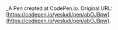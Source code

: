 # 
 _A Pen created at CodePen.io. Original URL: [https://codepen.io/yesludi/pen/abOJBpw](https://codepen.io/yesludi/pen/abOJBpw).

 